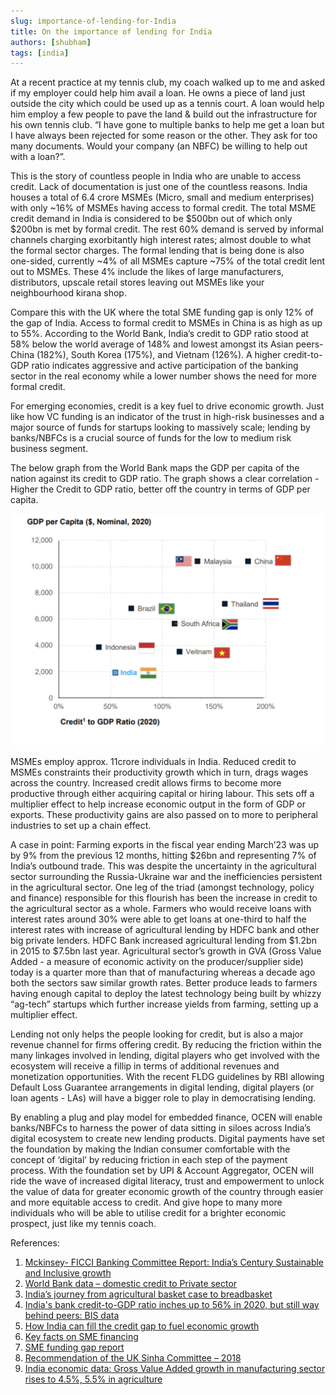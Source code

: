 ```yaml
---
slug: importance-of-lending-for-India
title: On the importance of lending for India
authors: [shubham]
tags: [india]
---
```


At a recent practice at my tennis club, my coach walked up to me and asked if my employer could help him avail a loan. He owns a piece of land just outside the city which could be used up as a tennis court. A loan would help him employ a few people to pave the land & build out the infrastructure for his own tennis club. “I have gone to multiple banks to help me get a loan but I have always been rejected for some reason or the other. They ask for too many documents. Would your company (an NBFC) be willing to help out with a loan?”. 

This is the story of countless people in India who are unable to access credit. Lack of documentation is just one of the countless reasons. India houses a total of 6.4 crore MSMEs (Micro, small and medium enterprises) with only ~16% of MSMEs having access to formal credit. The total MSME credit demand in India is considered to be $500bn out of which only $200bn is met by formal credit. The rest 60% demand is served by informal channels charging exorbitantly high interest rates; almost double to what the formal sector charges. The formal lending that is being done is also one-sided, currently ~4% of all MSMEs capture ~75% of the total credit lent out to MSMEs. These 4% include the likes of large manufacturers, distributors, upscale retail stores leaving out MSMEs like your neighbourhood kirana shop.

Compare this with the UK where the total SME funding gap is only 12% of the gap of India. Access to formal credit to MSMEs in China is as high as up to 55%. According to the World Bank, India’s credit to GDP ratio stood at 58% below the world average of 148% and lowest amongst its Asian peers- China (182%), South Korea (175%), and Vietnam (126%). A higher credit-to-GDP ratio indicates aggressive and active participation of the banking sector in the real economy while a lower number shows the need for more formal credit.

For emerging economies, credit is a key fuel to drive economic growth. Just like how VC funding is an indicator of the trust in high-risk businesses and a major source of funds for startups looking to massively scale; lending by banks/NBFCs is a crucial source of funds for the low to medium risk business segment.

The below graph from the World Bank maps the GDP per capita of the nation against its credit to GDP ratio. The graph shows a clear correlation - Higher the Credit to GDP ratio, better off the country in terms of GDP per capita. 

![Credit to GDP ratio](./credit_to_gdp.png)

MSMEs employ approx. 11crore individuals in India. Reduced credit to MSMEs constraints their productivity growth which in turn, drags wages across the country. Increased credit allows firms to become more productive through either acquiring capital or hiring labour. This sets off a multiplier effect to help increase economic output in the form of GDP or exports. These productivity gains are also passed on to more to peripheral industries to set up a chain effect.

A case in point: Farming exports in the fiscal year ending March’23 was up by 9% from the previous 12 months, hitting $26bn and representing 7% of India’s outbound trade. This was despite the uncertainty in the agricultural sector surrounding the Russia-Ukraine war and the inefficiencies persistent in the agricultural sector. One leg of the triad (amongst technology, policy and finance) responsible for this flourish has been the increase in credit to the agricultural sector as a whole. Farmers who would receive loans with interest rates around 30% were able to get loans at one-third to half the interest rates with increase of agricultural lending by HDFC bank and other big private lenders. HDFC Bank increased agricultural lending from $1.2bn in 2015 to $7.5bn last year. Agricultural sector’s growth in GVA (Gross Value Added - a measure of economic activity on the producer/supplier side) today is a quarter more than that of manufacturing whereas a decade ago both the sectors saw similar growth rates. Better produce leads to farmers having enough capital to deploy the latest technology being built by whizzy “ag-tech” startups which further increase yields from farming, setting up a multiplier effect.

Lending not only helps the people looking for credit, but is also a major revenue channel for firms offering credit. By reducing the friction within the many linkages involved in lending, digital players who get involved with the ecosystem will receive a fillip in terms of additional revenues and monetization opportunities. With the recent FLDG guidelines by RBI allowing Default Loss Guarantee arrangements in digital lending, digital players (or loan agents - LAs) will have a bigger role to play in democratising lending. 

By enabling a plug and play model for embedded finance, OCEN will enable banks/NBFCs to harness the power of data sitting in siloes across India’s digital ecosystem to create new lending products. Digital payments have set the foundation by making the Indian consumer comfortable with the concept of ‘digital’ by reducing friction in each step of the payment process. With the foundation set by UPI & Account Aggregator, OCEN will ride the wave of increased digital literacy, trust and empowerment to unlock the value of data for greater economic growth of the country through easier and more equitable access to credit. And give hope to many more individuals who will be able to utilise credit for a brighter economic prospect, just like my tennis coach.


References:
1. [Mckinsey- FICCI Banking Committee Report: India’s Century Sustainable and Inclusive growth](https://india-century.com/reports/Exec-Summary.pdf)
2. [World Bank data – domestic credit to Private sector](https://data.worldbank.org/indicator/FS.AST.PRVT.GD.ZS)
3. [India’s journey from agricultural basket case to breadbasket](https://www.economist.com/finance-and-economics/2023/06/22/indias-journey-from-agricultural-basket-case-to-breadbasket)
4. [India's bank credit-to-GDP ratio inches up to 56% in 2020, but still way behind peers: BIS data](https://www.livemint.com/news/india/indias-bank-credit-to-gdp-ratio-inches-up-to-56-in-2020-but-still-way-behind-peers-bis-data-11624543454835.html)
5. [How India can fill the credit gap to fuel economic growth](https://www.ey.com/en_in/india-at-100/how-india-can-fill-the-credit-gap-to-fuel-economic-growth)
6. [Key facts on SME financing](https://www.oecd-ilibrary.org/sites/a3891ad8-en/index.html?itemId=/content/component/a3891ad8-en)
7. [SME funding gap report](https://info.codat.io/landing/smb-funding-gap-report)
8. [Recommendation of the UK Sinha Committee – 2018](https://www.rbi.org.in/Scripts/BS_PressReleaseDisplay.aspx?prid=47331)
9. [India economic data: Gross Value Added growth in manufacturing sector rises to 4.5%, 5.5% in agriculture](https://www.firstpost.com/india/india-economic-data-gross-value-added-growth-in-manufacturing-sector-rises-to-4-5-5-5-in-agriculture-12673832.html)

